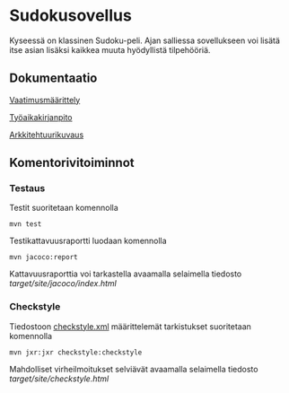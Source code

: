 <h1>Sudokusovellus</h1>
Kyseessä on klassinen Sudoku-peli. Ajan salliessa sovellukseen voi lisätä itse asian lisäksi kaikkea muuta hyödyllistä tilpehööriä.
<h2>Dokumentaatio</h2>

[Vaatimusmäärittely](https://github.com/rajanssi/ot-harjoitustyo/blob/master/dokumentaatio/vaatimusmaarittely.md)

[Työaikakirjanpito](https://github.com/rajanssi/ot-harjoitustyo/blob/master/dokumentaatio/tuntikirjanpito.md)

[Arkkitehtuurikuvaus](https://github.com/rajanssi/ot-harjoitustyo/blob/master/dokumentaatio/arkkitehtuuri.md)


<h2>Komentorivitoiminnot</h2>

<h3>Testaus</h3>
Testit suoritetaan komennolla

```
mvn test
```

Testikattavuusraportti luodaan komennolla

```
mvn jacoco:report
```

Kattavuusraporttia voi tarkastella avaamalla selaimella tiedosto _target/site/jacoco/index.html_

<h3>Checkstyle</h3>

Tiedostoon [checkstyle.xml](https://github.com/rajanssi/ot-harjoitustyo/blob/master/Sudoku/checkstyle.xml) määrittelemät tarkistukset suoritetaan komennolla

```
mvn jxr:jxr checkstyle:checkstyle
```

Mahdolliset virheilmoitukset selviävät avaamalla selaimella tiedosto _target/site/checkstyle.html_
